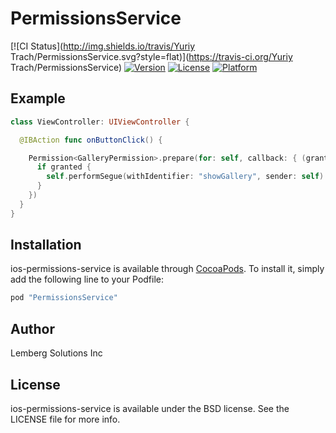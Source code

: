 # PermissionsService

[![CI Status](http://img.shields.io/travis/Yuriy Trach/PermissionsService.svg?style=flat)](https://travis-ci.org/Yuriy Trach/PermissionsService)
[![Version](https://img.shields.io/cocoapods/v/PermissionsService.svg?style=flat)](http://cocoapods.org/pods/PermissionsService)
[![License](https://img.shields.io/cocoapods/l/PermissionsService.svg?style=flat)](http://cocoapods.org/pods/PermissionsService)
[![Platform](https://img.shields.io/cocoapods/p/PermissionsService.svg?style=flat)](http://cocoapods.org/pods/PermissionsService)

## Example

```swift
class ViewController: UIViewController {

  @IBAction func onButtonClick() { 

    Permission<GalleryPermission>.prepare(for: self, callback: { (granted) in
      if granted {
        self.performSegue(withIdentifier: "showGallery", sender: self)
      }
    })
  }
}
```

## Installation

ios-permissions-service is available through [CocoaPods](http://cocoapods.org). To install
it, simply add the following line to your Podfile:

```ruby
pod "PermissionsService"
```

## Author

Lemberg Solutions Inc

## License

ios-permissions-service is available under the BSD license. See the LICENSE file for more info.
